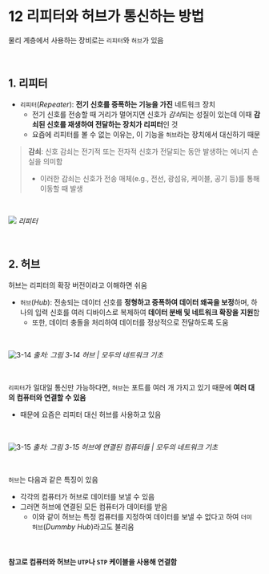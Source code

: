 # 12 리피터와 허브가 통신하는 방법

물리 계층에서 사용하는 장비로는 `리피터`와 `허브`가 있음

<br>

## 1. 리피터

- `리피터`(_Repeater_): **전기 신호를 증폭하는 기능을 가진** 네트워크 장치
  - 전기 신호를 전송할 때 거리가 멀어지면 신호가 *감쇠*되는 성질이 있는데 이때 **감쇠된 신호를 재생하여 전달하는 장치가 리피터**인 것
  - 요즘에 리피터를 볼 수 없는 이유는, 이 기능을 `허브`라는 장치에서 대신하기 때문

> **감쇠**: 신호 감쇠는 전기적 또는 전자적 신호가 전달되는 동안 발생하는 에너지 손실을 의미함
>
> - 이러한 감쇠는 신호가 전송 매체(e.g., 전선, 광섬유, 케이블, 공기 등)를 통해 이동할 때 발생

<br>

![](https://github.com/lbo728/ByungStudy/assets/72309817/eb17acba-3048-43ea-92ec-d65f5e20d95b)
_리피터_

<br>

## 2. 허브

허브는 리피터의 확장 버전이라고 이해하면 쉬움

- `허브`(_Hub_): 전송되는 데이터 신호를 **정형하고 증폭하여 데이터 왜곡을 보정**하며, 하나의 입력 신호를 여러 디바이스로 복제하여 **데이터 분배 및 네트워크 확장을 지원**함
  - 또한, 데이터 충돌을 처리하여 데이터를 정상적으로 전달하도록 도움

<br>

![3-14](https://github.com/lbo728/ByungStudy/assets/72309817/36b437d3-724d-426a-8add-959d1114d1c3)
_출처: 그림 3-14 허브 | 모두의 네트워크 기초_

<br>

`리피터`가 일대일 통신만 가능하다면, `허브`는 포트를 여러 개 가지고 있기 때문에 **여러 대의 컴퓨터와 연결할 수 있음**

- 때문에 요즘은 리피터 대신 허브를 사용하고 있음

<br>

![3-15](https://github.com/lbo728/ByungStudy/assets/72309817/f08c9fd1-4a3a-420a-aaac-553841ba5798)
_출처: 그림 3-15 허브에 연결된 컴퓨터들 | 모두의 네트워크 기초_

<br>

`허브`는 다음과 같은 특징이 있음

- 각각의 컴퓨터가 허브로 데이터를 보낼 수 있음
- 그러면 허브에 연결된 모든 컴퓨터가 데이터를 받음
  - 이와 같이 허브는 특정 컴퓨터를 지정하여 데이터를 보낼 수 없다고 하여 `더미 허브`(_Dummby Hub_)라고도 불리움

<br>

#### 참고로 컴퓨터와 허브는 `UTP`나 `STP` 케이블을 사용해 연결함
